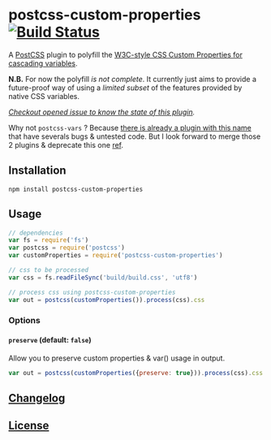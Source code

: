 # postcss-custom-properties [![Build Status](https://travis-ci.org/postcss/postcss-custom-properties.png)](https://travis-ci.org/postcss/postcss-custom-properties)

A [PostCSS](https://github.com/postcss/postcss) plugin to polyfill the
[W3C-style CSS Custom Properties for cascading variables](http://www.w3.org/TR/css-variables/).

**N.B.** For now the polyfill _is not complete_. It currently just aims to provide a future-proof way of using a _limited subset_ of the features provided by native CSS variables.  

_[Checkout opened issue to know the state of this plugin](issues)._

Why not `postcss-vars` ? Because [there is already a plugin with this name](http://github.com/iamvdo/postcss-vars) that have severals bugs & untested code.
But I look forward to merge those 2 plugins & deprecate this one [ref](https://github.com/iamvdo/postcss-vars/issues/4).

## Installation

```
npm install postcss-custom-properties
```

## Usage

```js
// dependencies
var fs = require('fs')
var postcss = require('postcss')
var customProperties = require('postcss-custom-properties')

// css to be processed
var css = fs.readFileSync('build/build.css', 'utf8')

// process css using postcss-custom-properties
var out = postcss(customProperties()).process(css).css
```

### Options

#### `preserve` (default: `false`)

Allow you to preserve custom properties & var() usage in output.

```js
var out = postcss(customProperties({preserve: true})).process(css).css
```

## [Changelog](CHANGELOG.md)

## [License](LICENSE-MIT)

